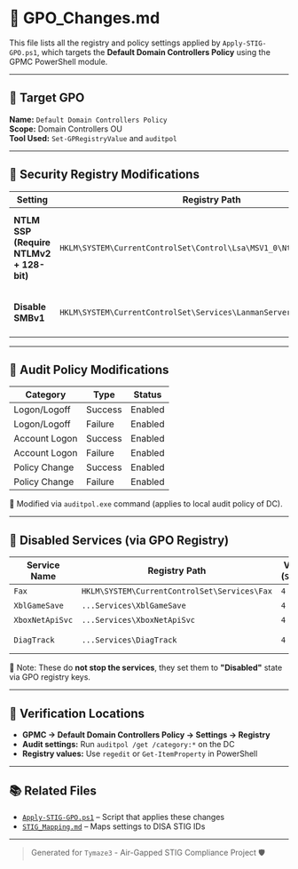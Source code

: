 # 📝 GPO_Changes.md
This file lists all the registry and policy settings applied by `Apply-STIG-GPO.ps1`, which targets the **Default Domain Controllers Policy** using the GPMC PowerShell module.

---

## 🎯 Target GPO
**Name:** `Default Domain Controllers Policy`  
**Scope:** Domain Controllers OU  
**Tool Used:** `Set-GPRegistryValue` and `auditpol`

---

## 🔐 Security Registry Modifications

| Setting | Registry Path | Value | Description |
|--------|----------------|--------|-------------|
| **NTLM SSP (Require NTLMv2 + 128-bit)** | `HKLM\SYSTEM\CurrentControlSet\Control\Lsa\MSV1_0\NtlmMinServerSec` | `2684354560` | Bitwise combo to enforce NTLMv2 and 128-bit encryption |
| **Disable SMBv1** | `HKLM\SYSTEM\CurrentControlSet\Services\LanmanServer\Parameters\SMB1` | `0` | Disables insecure SMBv1 protocol |

---

## 🧾 Audit Policy Modifications

| Category        | Type      | Status |
|----------------|-----------|--------|
| Logon/Logoff   | Success   | Enabled |
| Logon/Logoff   | Failure   | Enabled |
| Account Logon  | Success   | Enabled |
| Account Logon  | Failure   | Enabled |
| Policy Change  | Success   | Enabled |
| Policy Change  | Failure   | Enabled |

📌 Modified via `auditpol.exe` command (applies to local audit policy of DC).

---

## 🧹 Disabled Services (via GPO Registry)

| Service Name     | Registry Path | Value (`Start`) | Meaning |
|------------------|----------------|------------------|---------|
| `Fax`            | `HKLM\SYSTEM\CurrentControlSet\Services\Fax` | `4` | Disabled |
| `XblGameSave`    | `...Services\XblGameSave` | `4` | Disabled |
| `XboxNetApiSvc`  | `...Services\XboxNetApiSvc` | `4` | Disabled |
| `DiagTrack`      | `...Services\DiagTrack` | `4` | Disabled (Telemetry) |

🛑 Note: These do **not stop the services**, they set them to **"Disabled"** state via GPO registry keys.

---

## 📌 Verification Locations

- **GPMC → Default Domain Controllers Policy → Settings → Registry**
- **Audit settings:** Run `auditpol /get /category:*` on the DC
- **Registry values:** Use `regedit` or `Get-ItemProperty` in PowerShell

---

## 📚 Related Files

- [`Apply-STIG-GPO.ps1`](../PowerShell/Apply-STIG-GPO.ps1) – Script that applies these changes
- [`STIG_Mapping.md`](STIG_Mapping.md) – Maps settings to DISA STIG IDs

---

> Generated for `Tymaze3` - Air-Gapped STIG Compliance Project 🛡️
